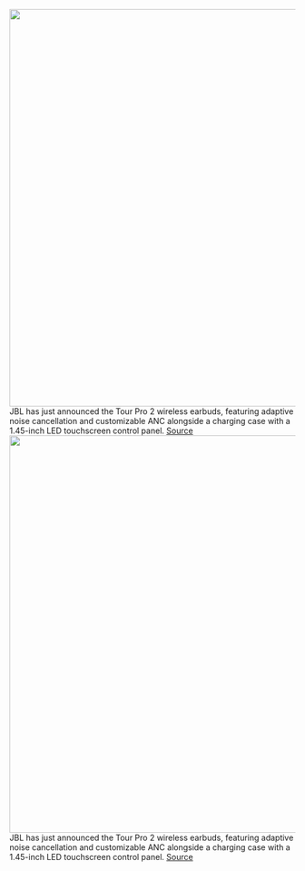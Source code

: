 <img src='https://cdn.vox-cdn.com/thumbor/kl2GHalT-Jy2hnS72IS69RYuMaE=/0x0:3200x2400/1200x800/filters:focal(1344x944:1856x1456)/cdn.vox-cdn.com/uploads/chorus_image/image/71301412/JBL_Tour_Pro_2.0.jpg' width='700px' /><br/>
JBL has just announced the Tour Pro 2 wireless earbuds, featuring adaptive noise cancellation and customizable ANC alongside a charging case with a 1.45-inch LED touchscreen control panel.
<a href='https://www.theverge.com/2022/8/30/23328582/jbl-touchscreen-tour-pro-2-charging-case-one-m2-features'> Source <a/><img src='https://cdn.vox-cdn.com/thumbor/kl2GHalT-Jy2hnS72IS69RYuMaE=/0x0:3200x2400/1200x800/filters:focal(1344x944:1856x1456)/cdn.vox-cdn.com/uploads/chorus_image/image/71301412/JBL_Tour_Pro_2.0.jpg' width='700px' /><br/>
JBL has just announced the Tour Pro 2 wireless earbuds, featuring adaptive noise cancellation and customizable ANC alongside a charging case with a 1.45-inch LED touchscreen control panel.
<a href='https://www.theverge.com/2022/8/30/23328582/jbl-touchscreen-tour-pro-2-charging-case-one-m2-features'> Source <a/>